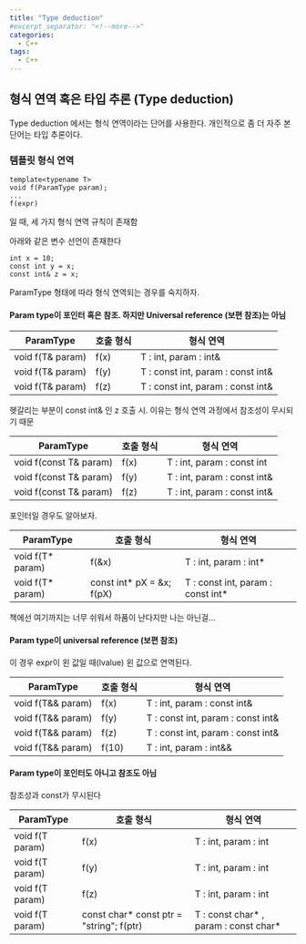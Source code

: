 ```yaml
---
title: "Type deduction"
#excerpt_separator: "<!--more-->"
categories:
  - C++
tags:
  - C++
---
```


## 형식 연역 혹은 타입 추론 (Type deduction)
Type deduction 에서는 형식 연역이라는 단어를 사용한다. 개인적으로 좀 더 자주 본 단어는 타입 추론이다.

### 템플릿 형식 연역
```
template<typename T>
void f(ParamType param);
...
f(expr)
```
일 때, 세 가지 형식 연역 규칙이 존재함

아래와 같은 변수 선언이 존재한다
```
int x = 10;
const int y = x;
const int& z = x;
```
ParamType 형태에 따라 형식 연역되는 경우를 숙지하자.

#### Param type이 포인터 혹은 참조. 하지만 Universal reference (보편 참조)는 아님

| ParamType| 호출 형식 | 형식 연역 |
|----------|---------|---------|
|void f(T& param)| f(x) | T : int, param : int& |
|void f(T& param)| f(y) | T : const int, param : const int& |
|void f(T& param)| f(z) | T : const int, param : const int& |

헷갈리는 부분이 const int& 인 z 호출 시. 이유는 형식 연역 과정에서 참조성이 무시되기 때문


| ParamType| 호출 형식 | 형식 연역 |
|----------|---------|---------|
|void f(const T& param)| f(x) | T : int, param : const int |
|void f(const T& param)| f(y) | T : int, param : const int& |
|void f(const T& param)| f(z) | T : int, param : const int& |


포인터일 경우도 알아보자.

| ParamType| 호출 형식 | 형식 연역 |
|----------|---------|---------|
|void f(T* param)| f(&x) | T : int, param : int* |
|void f(T* param)| const int* pX = &x; f(pX) | T : const int, param : const int* |

책에선 여기까지는 너무 쉬워서 하품이 난다지만 나는 아닌걸...


#### Param type이 universal reference (보편 참조)
이 경우 expr이 왼 값일 때(lvalue) 왼 값으로 연역된다.

| ParamType| 호출 형식 | 형식 연역 |
|----------|---------|---------|
|void f(T&& param)| f(x) | T : int, param : const int& |
|void f(T&& param)| f(y) | T : const int, param : const int& |
|void f(T&& param)| f(z) | T : const int, param : const int& |
|void f(T&& param)| f(10) | T : int, param : int&& |

#### Param type이 포인터도 아니고 참조도 아님
참조성과 const가 무시된다

| ParamType| 호출 형식 | 형식 연역 |
|----------|---------|---------|
|void f(T param)| f(x) | T : int, param : int |
|void f(T param)| f(y) | T : int, param : int |
|void f(T param)| f(z) | T : int, param : int |
|void f(T param)| const char* const ptr = "string"; f(ptr)  | T : const char* , param : const char* |
